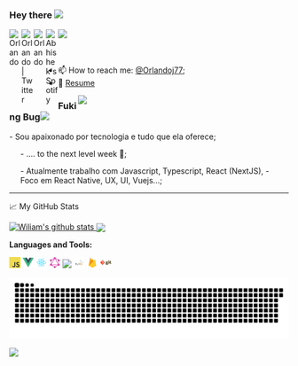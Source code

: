 

### Hey there <img src="https://media.giphy.com/media/hvRJCLFzcasrR4ia7z/giphy.gif" width="25px">
<a href="https://discord.com/channels/790711900123562005/790711900123562007">
  <img align="left" alt="Orlando " width="22px" src="https://raw.githubusercontent.com/peterthehan/peterthehan/master/assets/discord.svg" />
</a>
<a href="https://twitter.com/Dev7742406500">
  <img align="left" alt="Orlando | Twitter" width="22px" src="https://raw.githubusercontent.com/peterthehan/peterthehan/master/assets/twitter.svg" />
</a>
<a href="https://www.linkedin.com/in/orlando-jones-1403a619a/">
  <img align="left" alt="Orlando" width="22px" src="https://cdn.jsdelivr.net/gh/devicons/devicon/icons/linkedin/linkedin-original.svg" />
</a>
<a href="https://open.spotify.com/user/lvi3lmcqcqwi65kia5km1eht4">
  <img align="left" alt="Abhishek's Spotify" width="22px" src="https://raw.githubusercontent.com/peterthehan/peterthehan/master/assets/spotify.svg" />
</a>

![](https://visitor-badge.glitch.me/badge?page_id=Orlandoj77)

<br />


- 📫 How to reach me: [@Orlandoj77](https://twitter.com/Dev7742406500);
- 📝 [Resume](https://docs.google.com/document/d/1n5VTW2Ebu3NCPHsdDPfsL68gxm4QYjR9UaP2IzuQ5dI/edit?usp=sharing)

<img style="margin-right: 160px" align='right' src="https://media.giphy.com/media/TucS1JF3urHJI9mlGh/giphy.gif" width='220'>

### Fuking Bug<img src="https://media.giphy.com/media/MdA16VIoXKKxNE8Stk/giphy.gif" width="30">

<p style="margin-right: 90px"> 
  -  Sou apaixonado por tecnologia e tudo que ela oferece;
</p>
<p style="margin-left: 20px"> 
  - .... to the next level week 🤪; 
</p>
<p style="margin-left: 20px"> 
  - Atualmente trabalho com Javascript, Typescript, React (NextJS),  
 - Foco em React Native, UX, UI, Vuejs...;
</p>
<hr/>
📈 My GitHub Stats
<p>
  <a href="https://github.com/Orlandoj77?tab=repositories">
    <img  width="500" height="auto" alt="Wiliam's github stats" 
          src="https://github-readme-stats.vercel.app/api?username=Orlandoj77&show_icons=true&theme=react&count_private=true" />
  </a>
   <img height="180em"  align="center" src="https://github-readme-stats.vercel.app/api/top-langs/?username=Orlandoj77&&layout=compact&hide=shell&theme=jolly"/>

</p>


**Languages and Tools:**  

<code><img height="20" src="https://raw.githubusercontent.com/github/explore/80688e429a7d4ef2fca1e82350fe8e3517d3494d/topics/javascript/javascript.png"></code>
<code><img height="20" src="https://raw.githubusercontent.com/github/explore/80688e429a7d4ef2fca1e82350fe8e3517d3494d/topics/vue/vue.png"></code>
<code><img height="20" src="https://raw.githubusercontent.com/github/explore/80688e429a7d4ef2fca1e82350fe8e3517d3494d/topics/react/react.png"></code>
<code><img height="20" src="https://raw.githubusercontent.com/github/explore/5c058a388828bb5fde0bcafd4bc867b5bb3f26f3/topics/graphql/graphql.png"></code>
<code><img height="20" src="https://cdn.jsdelivr.net/gh/devicons/devicon/icons/css3/css3-original.svg"></code>
<code><img height="20" src="https://raw.githubusercontent.com/github/explore/80688e429a7d4ef2fca1e82350fe8e3517d3494d/topics/mysql/mysql.png"></code>
<code><img height="20" src="https://raw.githubusercontent.com/github/explore/80688e429a7d4ef2fca1e82350fe8e3517d3494d/topics/firebase/firebase.png"></code>
<code><img height="20" src="https://raw.githubusercontent.com/github/explore/80688e429a7d4ef2fca1e82350fe8e3517d3494d/topics/git/git.png"></code>

 ![Snake animation](https://github.com/Orlandoj77/Orlandoj77/blob/output/github-contribution-grid-snake.svg)
<div width="100%"><img src="https://github-profile-trophy.vercel.app/?username=Orlandoj77&theme=flat&margin-w=15"><div/>



